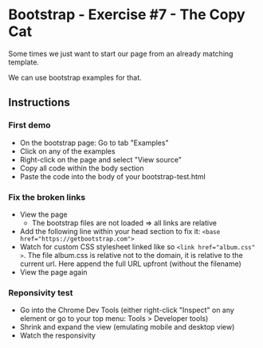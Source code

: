 # Bootstrap - Exercise #7 - The Copy Cat

Some times we just want to start our page from an already matching template.

We can use bootstrap examples for that.

## Instructions

### First demo

- On the bootstrap page: Go to tab "Examples"
- Click on any of the examples
- Right-click on the page and select "View source"
- Copy all code within the body section
- Paste the code into the body of your bootstrap-test.html

### Fix the broken links

- View the page
  - The bootstrap files are not loaded => all links are relative
- Add the following line within your head section to fix it:  `<base href="https://getbootstrap.com">`
- Watch for custom CSS stylesheet linked like so `<link href="album.css" >`. The file album.css is relative not to the domain, it is relative to the current url. Here append the full URL upfront (without the filename)
- View the page again

### Reponsivity test

- Go into the Chrome Dev Tools (either right-click "Inspect" on any element or go to your top menu: Tools > Developer tools)
- Shrink and expand the view (emulating mobile and desktop view)
- Watch the responsivity

